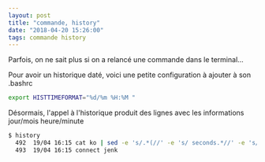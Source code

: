 ```yaml
---
layout: post
title: "commande, history"
date: "2018-04-20 15:26:00"
tags: commande history
---
```

Parfois, on ne sait plus si on a relancé une commande dans le terminal...

Pour avoir un historique daté, voici une petite configuration à ajouter à son .bashrc


```bash
export HISTTIMEFORMAT="%d/%m %H:%M "
```

Désormais, l'appel à l'historique produit des lignes avec les informations jour/mois heure/minute 


```bash
$ history
  492  19/04 16:15 cat ko | sed -e 's/.*(//' -e 's/ seconds.*//' -e 's/^[[:space:]]*$//;/^$/d' | awk '{SUM += $1} END {print "Total : "SUM}'
  493  19/04 16:15 connect jenk
```
